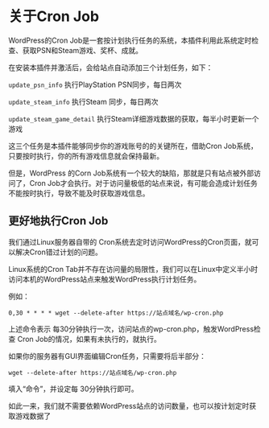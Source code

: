 # 关于Cron Job

WordPress的Cron Job是一套按计划执行任务的系统，本插件利用此系统定时检查、获取PSN和Steam游戏、奖杯、成就。

在安装本插件并激活后，会给站点自动添加三个计划任务，如下：

`update_psn_info` 执行PlayStation PSN同步，每日两次

`update_steam_info` 执行Steam 同步，每日两次

`update_steam_game_detail` 执行Steam详细游戏数据的获取，每半小时更新一个游戏



这三个任务是本插件能够同步你的游戏账号的的关键所在，借助Cron Job系统，只要按时执行，你的所有游戏信息就会保持最新。

但是，WordPress 的Corn Job系统有一个较大的缺陷，那就是只有站点被外部访问了，Cron Job才会执行。对于访问量极低的站点来说，有可能会造成计划任务不能按时执行，导致不能及时获取游戏信息。



## 更好地执行Cron Job

我们通过Linux服务器自带的 Cron系统去定时访问WordPress的Cron页面，就可以解决Cron错过计划的问题。

Linux系统的Cron Tab并不存在访问量的局限性，我们可以在Linux中定义半小时访问本机的WordPress站点来触发WordPress执行计划任务。

例如：

```
0,30 * * * * wget --delete-after https://站点域名/wp-cron.php
```

上述命令表示 每30分钟执行一次，访问站点的wp-cron.php，触发WordPress检查 Cron Job的情况，如果有未执行的，就执行。

如果你的服务器有GUI界面编辑Cron任务，只需要将后半部分：

`wget --delete-after https://站点域名/wp-cron.php`

填入“命令”，并设定每 30分钟执行即可。



如此一来，我们就不需要依赖WordPress站点的访问数量，也可以按计划定时获取游戏数据了